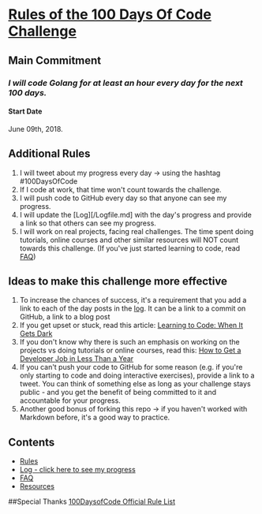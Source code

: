 # [Rules of the 100 Days Of Code Challenge](http://www.100daysofcode.com/rules/ "Official Website")

## Main Commitment
### *I will code Golang for at least an hour every day for the next 100 days.*

#### Start Date
June 09th, 2018.

## Additional Rules
1. I will tweet about my progress every day -> using the hashtag #100DaysOfCode
2. If I code at work, that time won't count towards the challenge.
3. I will push code to GitHub every day so that anyone can see my progress.
4. I will update the [Log][/Logfile.md] with the day's progress and provide a link so that others can see my progress.
5. I will work on real projects, facing real challenges. The time spent doing tutorials, online courses and other similar resources will NOT count towards this challenge. (If you've just started learning to code, read [FAQ](/Faq.md))


## Ideas to make this challenge more effective
1. To increase the chances of success, it's a requirement that you add a link to each of the day posts in the [log](Logfile.md). It can be a link to a commit on GitHub, a link to a blog post
2. If you get upset or stuck, read this article: [Learning to Code: When It Gets Dark](https://medium.freecodecamp.com/learning-to-code-when-it-gets-dark-e485edfb58fd)
3. If you don't know why there is such an emphasis on working on the projects vs doing tutorials or online courses, read this: [How to Get a Developer Job in Less Than a Year](https://medium.freecodecamp.com/how-to-get-a-developer-job-in-less-than-a-year-c27bbfe71645)
4. If you can't push your code to GitHub for some reason (e.g. if you're only starting to code and doing interactive exercises), provide a link to a tweet. You can think of something else as long as your challenge stays public - and you get the benefit of being committed to it and accountable for your progress.
5. Another good bonus of forking this repo -> if you haven't worked with Markdown before, it's a good way to practice.

## Contents
* [Rules](/Rules.md)
* [Log - click here to see my progress](/Logfile.md)
* [FAQ](/FAQ.md)
* [Resources](/Resources.md)

##Special Thanks
[100DaysofCode Official Rule List](https://github.com/kallaway/100-days-of-code/blob/master/rules.md)
